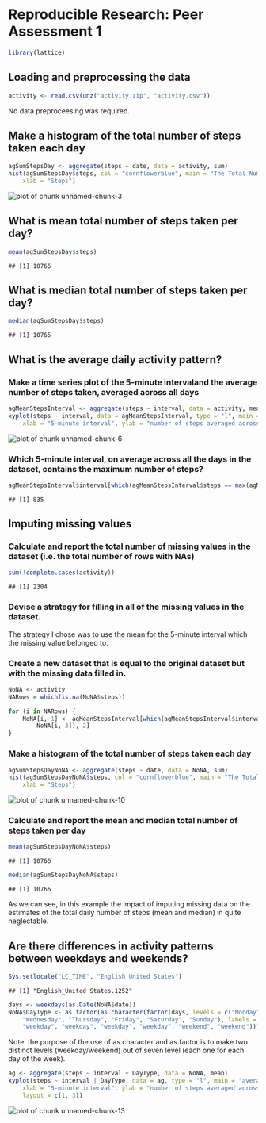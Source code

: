 



# Reproducible Research: Peer Assessment 1



```r
library(lattice)
```


## Loading and preprocessing the data

```r
activity <- read.csv(unz("activity.zip", "activity.csv"))
```


No data preproceesing was required.

## Make a histogram of the total number of steps taken each day


```r
agSumStepsDay <- aggregate(steps ~ date, data = activity, sum)
hist(agSumStepsDay$steps, col = "cornflowerblue", main = "The Total Number of Steps Taken Each Day", 
    xlab = "Steps")
```

![plot of chunk unnamed-chunk-3](figure/unnamed-chunk-3.png) 



## What is mean total number of steps taken per day?


```r
mean(agSumStepsDay$steps)
```

```
## [1] 10766
```


## What is median total number of steps taken per day?


```r
median(agSumStepsDay$steps)
```

```
## [1] 10765
```



## What is the average daily activity pattern?

### Make a time series plot of the 5-minute intervaland the average number of steps taken, averaged across all days


```r
agMeanStepsInterval <- aggregate(steps ~ interval, data = activity, mean)
xyplot(steps ~ interval, data = agMeanStepsInterval, type = "l", main = "average daily activity pattern", 
    xlab = "5-minute interval", ylab = "number of steps averaged across all days")
```

![plot of chunk unnamed-chunk-6](figure/unnamed-chunk-6.png) 


### Which 5-minute interval, on average across all the days in the dataset, contains the maximum number of steps?


```r
agMeanStepsInterval$interval[which(agMeanStepsInterval$steps == max(agMeanStepsInterval$steps))]
```

```
## [1] 835
```


## Imputing missing values

### Calculate and report the total number of missing values in the dataset (i.e. the total number of rows with NAs)


```r
sum(!complete.cases(activity))
```

```
## [1] 2304
```


### Devise a strategy for filling in all of the missing values in the dataset.

The strategy I chose was to use the mean for the 5-minute interval which the missing value belonged to.

### Create a new dataset that is equal to the original dataset but with the missing data filled in.


```r
NoNA <- activity
NARows = which(is.na(NoNA$steps))

for (i in NARows) {
    NoNA[i, 1] <- agMeanStepsInterval[which(agMeanStepsInterval$interval == 
        NoNA[i, 3]), 2]
}
```


### Make a histogram of the total number of steps taken each day


```r
agSumStepsDayNoNA <- aggregate(steps ~ date, data = NoNA, sum)
hist(agSumStepsDayNoNA$steps, col = "cornflowerblue", main = "The Total Number of Steps Taken Each Day", 
    xlab = "Steps")
```

![plot of chunk unnamed-chunk-10](figure/unnamed-chunk-10.png) 


###  Calculate and report the mean and median total number of steps taken per day


```r
mean(agSumStepsDayNoNA$steps)
```

```
## [1] 10766
```

```r
median(agSumStepsDayNoNA$steps)
```

```
## [1] 10766
```


As we can see, in this example the impact of imputing missing data on the estimates of the total daily number of steps (mean and median) in quite neglectable.


## Are there differences in activity patterns between weekdays and weekends?

```r
Sys.setlocale("LC_TIME", "English United States")
```

```
## [1] "English_United States.1252"
```

```r
days <- weekdays(as.Date(NoNA$date))
NoNA$DayType <- as.factor(as.character(factor(days, levels = c("Monday", "Tuesday", 
    "Wednesday", "Thursday", "Friday", "Saturday", "Sunday"), labels = c("weekday", 
    "weekday", "weekday", "weekday", "weekday", "weekend", "weekend"))))
```


Note: the purpose of the use of as.character and as.factor is to make two distinct levels (weekday/weekend) out of seven level (each one for each day of the week). 


```r
ag <- aggregate(steps ~ interval + DayType, data = NoNA, mean)
xyplot(steps ~ interval | DayType, data = ag, type = "l", main = "average daily activity pattern", 
    xlab = "5-minute interval", ylab = "number of steps averaged across all days", 
    layout = c(1, 3))
```

![plot of chunk unnamed-chunk-13](figure/unnamed-chunk-13.png) 

